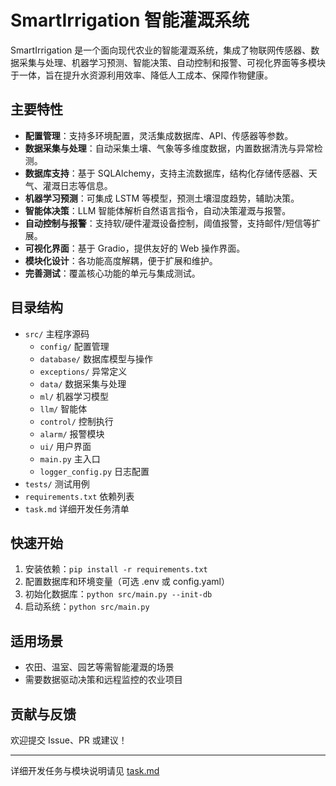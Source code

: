 # SmartIrrigation 智能灌溉系统

SmartIrrigation 是一个面向现代农业的智能灌溉系统，集成了物联网传感器、数据采集与处理、机器学习预测、智能决策、自动控制和报警、可视化界面等多模块于一体，旨在提升水资源利用效率、降低人工成本、保障作物健康。

## 主要特性

- **配置管理**：支持多环境配置，灵活集成数据库、API、传感器等参数。
- **数据采集与处理**：自动采集土壤、气象等多维度数据，内置数据清洗与异常检测。
- **数据库支持**：基于 SQLAlchemy，支持主流数据库，结构化存储传感器、天气、灌溉日志等信息。
- **机器学习预测**：可集成 LSTM 等模型，预测土壤湿度趋势，辅助决策。
- **智能体决策**：LLM 智能体解析自然语言指令，自动决策灌溉与报警。
- **自动控制与报警**：支持软/硬件灌溉设备控制，阈值报警，支持邮件/短信等扩展。
- **可视化界面**：基于 Gradio，提供友好的 Web 操作界面。
- **模块化设计**：各功能高度解耦，便于扩展和维护。
- **完善测试**：覆盖核心功能的单元与集成测试。

## 目录结构

- `src/`  主程序源码
  - `config/` 配置管理
  - `database/` 数据库模型与操作
  - `exceptions/` 异常定义
  - `data/` 数据采集与处理
  - `ml/` 机器学习模型
  - `llm/` 智能体
  - `control/` 控制执行
  - `alarm/` 报警模块
  - `ui/` 用户界面
  - `main.py` 主入口
  - `logger_config.py` 日志配置
- `tests/`  测试用例
- `requirements.txt` 依赖列表
- `task.md` 详细开发任务清单

## 快速开始

1. 安装依赖：`pip install -r requirements.txt`
2. 配置数据库和环境变量（可选 .env 或 config.yaml）
3. 初始化数据库：`python src/main.py --init-db`
4. 启动系统：`python src/main.py`

## 适用场景

- 农田、温室、园艺等需智能灌溉的场景
- 需要数据驱动决策和远程监控的农业项目

## 贡献与反馈

欢迎提交 Issue、PR 或建议！

---

详细开发任务与模块说明请见 [task.md](./task.md)
